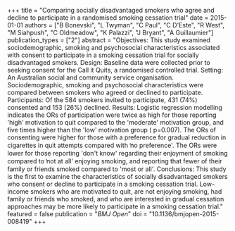 +++
title = "Comparing socially disadvantaged smokers who agree and decline to participate in a randomised smoking cessation trial"
date = 2015-01-01
authors = ["B Bonevski", "L Twyman", "C Paul", "C D'Este", "R West", "M Siahpush", "C Oldmeadow", "K Palazzi", "J Bryant", "A Guillaumier"]
publication_types = ["2"]
abstract = "Objectives: This study examined sociodemographic, smoking and psychosocial characteristics associated with consent to participate in a smoking cessation trial for socially disadvantaged smokers. Design: Baseline data were collected prior to seeking consent for the Call it Quits, a randomised controlled trial. Setting: An Australian social and community service organisation. Sociodemographic, smoking and psychosocial characteristics were compared between smokers who agreed or declined to participate. Participants: Of the 584 smokers invited to participate, 431 (74%) consented and 153 (26%) declined. Results: Logistic regression modelling indicates the ORs of participation were twice as high for those reporting 'high' motivation to quit compared to the 'moderate' motivation group, and five times higher than the 'low' motivation group ( p=0.007). The ORs of consenting were higher for those with a preference for gradual reduction in cigarettes in quit attempts compared with ŉo preference'. The ORs were lower for those reporting 'don't know' regarding their enjoyment of smoking compared to ŉot at all' enjoying smoking, and reporting that fewer of their family or friends smoked compared to 'most or all'. Conclusions: This study is the first to examine the characteristics of socially disadvantaged smokers who consent or decline to participate in a smoking cessation trial. Low-income smokers who are motivated to quit, are not enjoying smoking, had family or friends who smoked, and who are interested in gradual cessation approaches may be more likely to participate in a smoking cessation trial."
featured = false
publication = "*BMJ Open*"
doi = "10.1136/bmjopen-2015-008419"
+++

